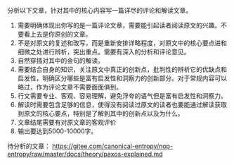 分析以下文章，针对其中的核心内容写一篇详尽的评论和解读文章。
1.  需要明确体现出你写的是一篇评论文章，需要能引起读者阅读原文的兴趣。不要看上去是你原创的文章。
2. 不是对原文的复述和改写，而是重新安排详略程度，对原文中的核心要点进和细微之处进行辨析，突出重点。需要有深入的分析和评论意见。
3. 自然穿插对其中的金句的解读。
4. 需要结合自身的知识，关注原文中真正的创新点，批判性的辨析它的优缺点和启发性，明确区分哪些是富有启发性和洞察力的创新部分。对于常规内容可以略过，作为评论文章不需要面面俱到。
5. 行文需要专业、客观、容易理解，避免浮夸的语气但是富有启发性和洞察力。
6. 解读时需要包含足够的信息，使得没有阅读过原文的读者也要能通过解读获取到原文的核心要点，特别是了解到其中的创新点以及为什么。
7. 文章结尾需要有对原文章的客观评价
8.  输出要达到5000-10000字。

待分析的文章：
	https://gitee.com/canonical-entropy/nop-entropy/raw/master/docs/theory/paxos-explained.md